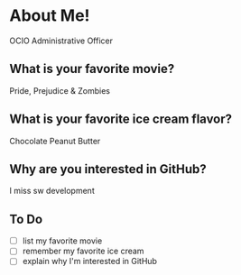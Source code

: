 # About Me!
OCIO Administrative Officer
## What is your favorite movie?
Pride, Prejudice & Zombies

## What is your favorite ice cream flavor?
Chocolate Peanut Butter

## Why are you interested in GitHub?
I miss sw development 

## To Do
- [ ] list my favorite movie
- [ ] remember my favorite ice cream
- [ ] explain why I'm interested in GitHub
